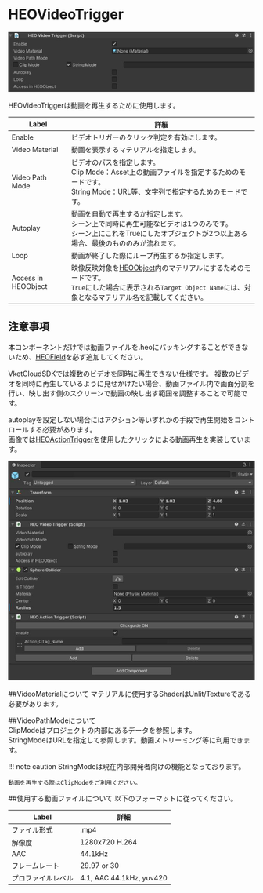 
# HEOVideoTrigger

![HEOVideoTrigger](img/HEOVideoTrigger.jpg)

HEOVideoTriggerは動画を再生するために使用します。

| Label | 詳細 |
| ---- | ---- |
| Enable | ビデオトリガーのクリック判定を有効にします。 |
| Video Material | 動画を表示するマテリアルを指定します。 |
| Video Path Mode | ビデオのパスを指定します。<br> Clip Mode：Asset上の動画ファイルを指定するためのモードです。<br> String Mode：URL等、文字列で指定するためのモードです。 |
| Autoplay | 動画を自動で再生するか指定します。<br>シーン上で同時に再生可能なビデオは1つのみです。<br> シーン上にこれをTrueにしたオブジェクトが2つ以上ある場合、最後のもののみが流れます。 |
| Loop | 動画が終了した際にループ再生するか指定します。|
| Access in HEOObject | 映像反映対象を[HEOObject](HEOObject.md)内のマテリアルにするためのモードです。<br> `True`にした場合に表示される`Target Object Name`には、対象となるマテリアル名を記載してください。 |

## 注意事項
本コンポーネントだけでは動画ファイルを.heoにパッキングすることができないため、[HEOField](HEOField.md)を必ず追加してください。</br>

VketCloudSDKでは複数のビデオを同時に再生できない仕様です。
複数のビデオを同時に再生しているように見せかけたい場合、動画ファイル内で画面分割を行い、映し出す側のスクリーンで動画の映し出す範囲を調整することで可能です。<br>

autoplayを設定しない場合にはアクション等いずれかの手段で再生開始をコントロールする必要があります。</br>
画像では[HEOActionTrigger](HEOActionTrigger.md)を使用したクリックによる動画再生を実装しています。

![HEOVideoTrigger](img/HEOVideoTriggerAdd.jpg)


##VideoMaterialについて
マテリアルに使用するShaderはUnlit/Textureである必要があります。

##VideoPathModeについて</br>
ClipModeはプロジェクトの内部にあるデータを参照します。</br>
StringModeはURLを指定して参照します。動画ストリーミング等に利用できます。

!!! note caution
    StringModeは現在内部開発者向けの機能となっております。
    
    動画を再生する際はClipModeをご利用ください。

##使用する動画ファイルについて
以下のフォーマットに従ってください。

| Label | 詳細 |
| ---- | ---- |
| ファイル形式 | .mp4 |
| 解像度 | 1280x720 H.264|
| AAC | 44.1kHz |
| フレームレート | 29.97 or 30 |
| プロファイルレベル | 4.1, AAC 44.1kHz, yuv420 |
